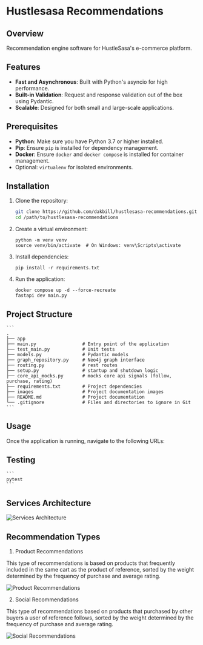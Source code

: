 # Hustlesasa Recommendations

## Overview

Recommendation engine software for HustleSasa's e-commerce platform.

## Features

- **Fast and Asynchronous**: Built with Python's asyncio for high performance.
- **Built-in Validation**: Request and response validation out of the box using Pydantic.
- **Scalable**: Designed for both small and large-scale applications.

## Prerequisites

- **Python**: Make sure you have Python 3.7 or higher installed.
- **Pip**: Ensure `pip` is installed for dependency management.
- **Docker**: Ensure `docker` and `docker compose` is installed for container management.
- Optional: `virtualenv` for isolated environments.

## Installation

1. Clone the repository:
   ```bash
   git clone https://github.com/dakbill/hustlesasa-recommendations.git
   cd /path/to/hustlesasa-recommendations

2. Create a virtual environment:
    ```
    python -m venv venv
    source venv/bin/activate  # On Windows: venv\Scripts\activate

3. Install dependencies:
    ```
    pip install -r requirements.txt

4. Run the application:
    ```
    docker compose up -d --force-recreate
    fastapi dev main.py

## Project Structure

    ```
    .
    ├── app
    ├── main.py                 # Entry point of the application
    ├── test_main.py            # Unit tests
    ├── models.py               # Pydantic models
    ├── graph_repository.py     # Neo4j graph interface
    ├── routing.py              # rest routes
    ├── setup.py                # startup and shutdown logic
    ├── core_api_mocks.py       # mocks core api signals (follow, purchase, rating)
    ├── requirements.txt        # Project dependencies
    ├── images                  # Project documentation images
    ├── README.md               # Project documentation
    └── .gitignore              # Files and directories to ignore in Git
    ```


## Usage

Once the application is running, navigate to the following URLs:


## Testing
    ```
    pytest
    ```

## Services Architecture
![Services Architecture](images/services-architecture.jpg)

## Recommendation Types

1. Product Recommendations 

This type of recommendations is based on products that frequently included in the same cart as the product of reference, sorted by the weight determined by the frequency of purchase and average rating.

![Product Recommendations](images/product-recommendations.png)

2. Social Recommendations 

This type of recommendations based on products that purchased by other buyers a user of reference follows, sorted by the weight determined by the frequency of purchase and average rating.

![Social Recommendations](images/social-recommendations.png)


